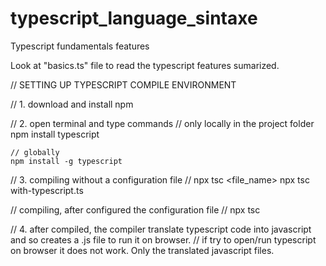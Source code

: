 # typescript_language_sintaxe
Typescript fundamentals features

Look at "basics.ts" file to read the typescript features sumarized.


// SETTING UP TYPESCRIPT COMPILE ENVIRONMENT

// 1. download and install npm

// 2. open terminal and type commands
	// only locally in the project folder
	npm install typescript
	
	// globally
	npm install -g typescript

// 3. compiling without a configuration file
	// npx tsc <file_name>
	npx tsc with-typescript.ts

// compiling, after configured the configuration file
	// npx tsc

// 4. after compiled, the compiler translate typescript code into javascript and so creates a .js file to run it on browser.
// if try to open/run typescript on browser it does not work. Only the translated javascript files.
